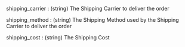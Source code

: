 shipping_carrier
: (string) The Shipping Carrier to deliver the order

shipping_method
: (string) The Shipping Method used by the Shipping Carrier to deliver the order

shipping_cost
: (string) The Shipping Cost